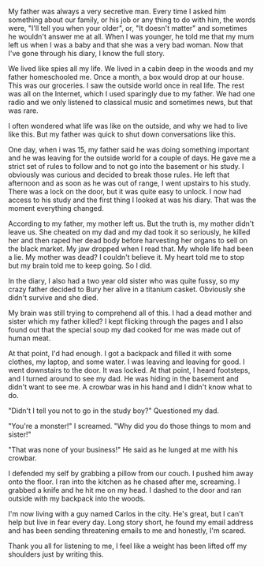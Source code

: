 My father was always a very secretive man. Every time I asked him something about our family, or his job or any thing to do with him, the words were, "I'll tell you when your older", or, "It doesn't matter" and sometimes he wouldn't answer me at all. When I was younger, he told me that my mum left us when I was a baby and that she was a very bad woman. Now that I've gone through his diary, I know the full story. 

We lived like spies all my life. We lived in a cabin deep in the woods and my father homeschooled me. Once a month, a box would drop at our house. This was our groceries. I saw the outside world once in real life. The rest was all on the Internet, which I used sparingly due to my father. We had one radio and we only listened to classical music and sometimes news, but that was rare.  

I often wondered what life was like on the outside, and why we had to live like this. But my father was quick to shut down conversations like this. 

One day, when i was 15, my father said he was doing something important and he was leaving for the outside world for a couple of days. He gave me a strict set of rules to follow and to not go into the basement or his study. I obviously was curious and decided to break those rules. He left that afternoon and as soon as he was out of range, I went upstairs to his study. There was a lock on the door, but it was quite easy to unlock. I now had access to his study and the first thing I looked at was his diary. That was the moment everything changed. 

According to my father, my mother left us. But the truth is, my mother didn't leave us. She cheated on my dad and my dad took it so seriously, he killed her and then raped her dead body before harvesting her organs to sell on the black market. My jaw dropped when I read that. My whole life had been a lie. My mother was dead? I couldn't believe it. My heart told me to stop but my brain told me to keep going. So I did. 

In the diary, I also had a two year old sister who was quite fussy, so my crazy father decided to Bury her alive in a titanium casket. Obviously she didn't survive and she died.

My brain was still trying to comprehend all of this. I had a dead mother and sister which my father killed? I kept flicking through the pages and I also found out that the special soup my dad cooked for me was made out of human meat. 

At that point, I'd had enough. I got a backpack and filled it with some clothes, my laptop, and some water. I was leaving and leaving for good. I went downstairs to the door. It was locked. At that point, I heard footsteps, and I turned around to see my dad. He was hiding in the basement and didn't want to see me. A crowbar was in his hand and I didn't know what to do. 

"Didn't I tell you not to go in the study boy?" Questioned my dad.

"You're a monster!" I screamed. "Why did you do those things to mom and sister!"

"That was none of your business!" He said as he lunged at me with his crowbar. 

I defended my self by grabbing a pillow from our couch. I pushed him away onto the floor. I ran into the kitchen as he chased after me, screaming. I grabbed a knife and he hit me on my head. I dashed to the door and ran outside with my backpack into the woods.

I'm now living with a guy named Carlos in the city. He's great, but I can't help but live in fear every day. Long story short, he found my email address and has been sending threatening emails to me and honestly, I'm scared. 

Thank you all for listening to me, I feel like a weight has been lifted off my shoulders just by writing this.